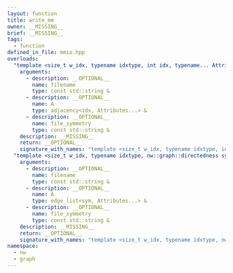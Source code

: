 ```yaml
---
layout: function
title: write_mm
owner: __MISSING__
brief: __MISSING__
tags:
  - function
defined_in_file: mmio.hpp
overloads:
  "template <size_t w_idx, typename idxtype, int idx, typename... Attributes>\nvoid write_mm(const std::string &, adjacency<idx, Attributes...> &, const std::string &)":
    arguments:
      - description: __OPTIONAL__
        name: filename
        type: const std::string &
      - description: __OPTIONAL__
        name: A
        type: adjacency<idx, Attributes...> &
      - description: __OPTIONAL__
        name: file_symmetry
        type: const std::string &
    description: __MISSING__
    return: __OPTIONAL__
    signature_with_names: "template <size_t w_idx, typename idxtype, int idx, typename... Attributes>\nvoid write_mm(const std::string & filename, adjacency<idx, Attributes...> & A, const std::string & file_symmetry)"
  "template <size_t w_idx, typename idxtype, nw::graph::directedness sym, typename... Attributes>\nvoid write_mm(const std::string &, edge_list<sym, Attributes...> &, const std::string &)":
    arguments:
      - description: __OPTIONAL__
        name: filename
        type: const std::string &
      - description: __OPTIONAL__
        name: A
        type: edge_list<sym, Attributes...> &
      - description: __OPTIONAL__
        name: file_symmetry
        type: const std::string &
    description: __MISSING__
    return: __OPTIONAL__
    signature_with_names: "template <size_t w_idx, typename idxtype, nw::graph::directedness sym, typename... Attributes>\nvoid write_mm(const std::string & filename, edge_list<sym, Attributes...> & A, const std::string & file_symmetry)"
namespace:
  - nw
  - graph
---
```

